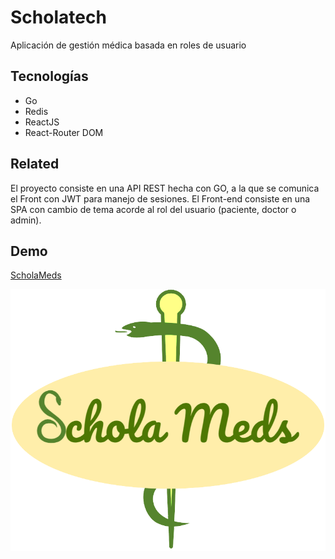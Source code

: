 
# Scholatech 

Aplicación de gestión médica basada en roles de usuario


## Tecnologías

- Go
- Redis
- ReactJS
- React-Router DOM
  
## Related

El proyecto consiste en una API REST hecha con GO, a la que se comunica el Front con JWT para manejo de sesiones. El Front-end consiste en una SPA con cambio de tema acorde al rol del usuario (paciente, doctor o admin).


## Demo

[ScholaMeds](http://srv907667.hstgr.cloud:5173/)


![Logo](./client/public/img/logo.png)


